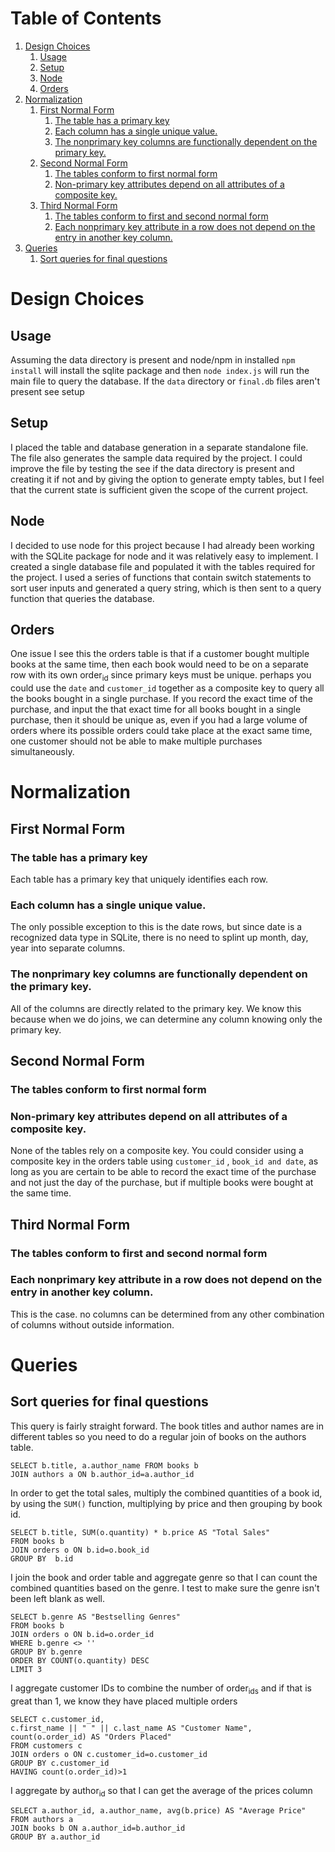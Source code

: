 # Table of Contents

1.  [Design Choices](#org525a37d)
    1.  [Usage](#org0c859ad)
    2.  [Setup](#org53d399b)
    3.  [Node](#org430ef89)
    4.  [Orders](#orgc5225b3)
2.  [Normalization](#org797188d)
    1.  [First Normal Form](#org3e9709b)
        1.  [The table has a primary key](#org9d4d0ca)
        2.  [Each column has a single unique value.](#orgdf80f39)
        3.  [The nonprimary key columns are functionally dependent on the primary key.](#org81d9068)
    2.  [Second Normal Form](#org811b222)
        1.  [The tables conform to first normal form](#orgf919707)
        2.  [Non-primary key attributes depend on all attributes of a composite key.](#org759f63c)
    3.  [Third Normal Form](#orgfb3b2e4)
        1.  [The tables conform to first and second normal form](#org48f1624)
        2.  [Each nonprimary key attribute in a row does not depend on the entry in another key column.](#org20a58b2)
3.  [Queries](#org053cdc7)
    1.  [Sort queries for final questions](#org7bfc2a9)




# Design Choices


<a id="org0c859ad"></a>

## Usage

Assuming the data directory is present and node/npm in installed `npm install` will install the sqlite package and then `node index.js` will run the main file to query the database. If the `data` directory or `final.db` files aren't present see setup


<a id="org53d399b"></a>

## Setup

I placed the table and database generation in a separate  standalone file. The file also generates the sample data required by the project.  I could improve the file by testing the see if the data directory is present and creating it if not and by giving the option to generate empty tables, but I feel that the current state is sufficient given the scope of the current project.


<a id="org430ef89"></a>

## Node

I decided to use node for this project because I had already been working with the SQLite package for node and it was relatively easy to implement. I created a single database file and populated it with the tables required for the project. I used a series of functions that contain switch statements to sort user inputs and generated a query string, which is then sent to a query function that queries the database.


<a id="orgc5225b3"></a>

## Orders

One issue I see this the orders table is that if a customer bought multiple books at the same time, then each book would need to be on a separate row with its own order<sub>id</sub> since primary keys must be unique. perhaps you could use the `date` and `customer_id` together as a composite key to query all the books bought in a single purchase. If you record the exact time of the purchase, and input the that exact time for all books bought in a single purchase, then it should be unique as, even if you had a large volume of orders where its possible orders could take place at the exact same time, one customer should not be able to make multiple purchases simultaneously.


<a id="org797188d"></a>

# Normalization


<a id="org3e9709b"></a>

## First Normal Form


<a id="org9d4d0ca"></a>

### The table has a primary key

Each table has a primary key that uniquely identifies each row.


<a id="orgdf80f39"></a>

### Each column has a single unique value.

The only possible exception to this is the date rows, but since date is a recognized data type in SQLite, there is no need to splint up month, day, year into separate columns.


<a id="org81d9068"></a>

### The nonprimary key columns are functionally dependent on the primary key.

All of the columns are directly related to the primary key. We know this because when we do joins, we can determine any column knowing only the primary key. 


<a id="org811b222"></a>

## Second Normal Form


<a id="orgf919707"></a>

### The tables conform to first normal form


<a id="org759f63c"></a>

### Non-primary key attributes depend on all attributes of a composite key.

None of the tables rely on a composite key. You could consider using a composite key in the orders table using  `customer_id` , `book_id and date`,  as long as you are certain to be able to record the exact time of the purchase and not just the day of the purchase, but if multiple books were bought at the same time.


<a id="orgfb3b2e4"></a>

## Third Normal Form


<a id="org48f1624"></a>

### The tables conform to first and second normal form


<a id="org20a58b2"></a>

### Each nonprimary key attribute in a row does not depend on the entry in another key column.

This is the case. no columns can be determined from any other combination of columns without outside information.


<a id="org053cdc7"></a>

# Queries


<a id="org7bfc2a9"></a>

## Sort queries for final questions

This query is fairly straight forward. The book titles and author names are in different tables so you need to do a regular join of books on the authors table.

    SELECT b.title, a.author_name FROM books b
    JOIN authors a ON b.author_id=a.author_id

In order to get the total sales, multiply the combined quantities of a book id, by using the `SUM()` function, multiplying by price and then grouping by book id.

    SELECT b.title, SUM(o.quantity) * b.price AS "Total Sales"
    FROM books b
    JOIN orders o ON b.id=o.book_id
    GROUP BY  b.id

I join the book and order table and aggregate genre so that I can count the combined quantities based on the genre. I test to make sure the genre isn't been left blank as well.

    SELECT b.genre AS "Bestselling Genres"
    FROM books b
    JOIN orders o ON b.id=o.order_id
	WHERE b.genre <> ''
    GROUP BY b.genre
    ORDER BY COUNT(o.quantity) DESC
    LIMIT 3

I aggregate customer IDs to combine the number of order<sub>ids</sub> and if that is great than 1, we know they have placed multiple orders

    SELECT c.customer_id,
    c.first_name || " " || c.last_name AS "Customer Name",
    count(o.order_id) AS "Orders Placed"
    FROM customers c
    JOIN orders o ON c.customer_id=o.customer_id
    GROUP BY c.customer_id
    HAVING count(o.order_id)>1

I aggregate by author<sub>id</sub> so that I can get the average of the prices column

    SELECT a.author_id, a.author_name, avg(b.price) AS "Average Price"
    FROM authors a
    JOIN books b ON a.author_id=b.author_id
    GROUP BY a.author_id
